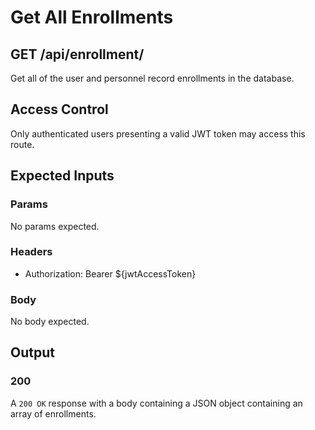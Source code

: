 # Get All Enrollments

## GET /api/enrollment/

Get all of the user and personnel record enrollments in the database.

## Access Control

Only authenticated users presenting a valid JWT token may access this route.

## Expected Inputs

### Params

No params expected.

### Headers

- Authorization: Bearer ${jwtAccessToken}

### Body

No body expected.

## Output

### 200

A `200 OK` response with a body containing a JSON object containing an array of enrollments.
